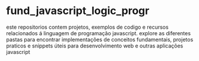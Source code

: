 # fund_javascript_logic_progr
este repositorios contem projetos, exemplos de codigo e recursos relacionados á linguagem de programação javascript. explore as diferentes pastas para encontrar implementações de conceitos fundamentais, projetos praticos e snippets úteis para desenvolvimento web e outras aplicações javascript
